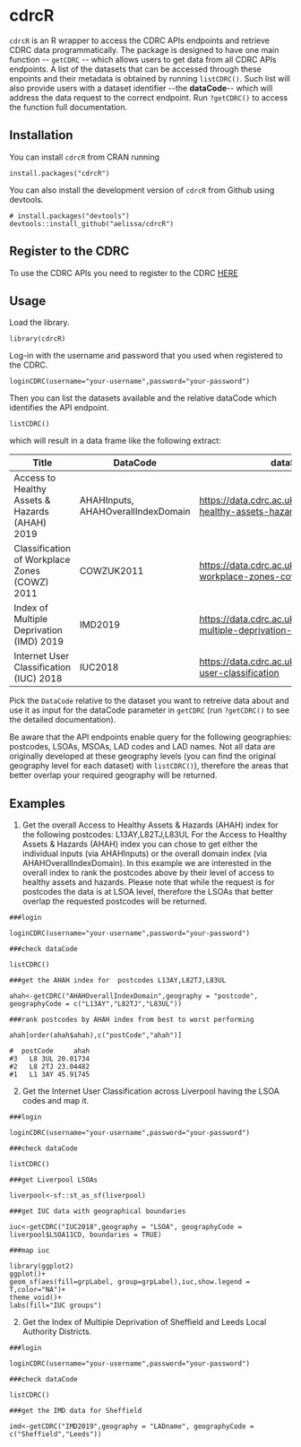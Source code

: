# cdrcR

```cdrcR``` is an R wrapper to access the CDRC APIs endpoints and retrieve CDRC data programmatically. 
The package is designed to have one main function -- ```getCDRC``` -- which allows users to get data from all CDRC APIs endpoints. 
A list of the datasets that can be accessed through these enpoints and their metadata is obtained by running ```listCDRC()```. Such list will also provide users with a dataset identifier --the **dataCode**-- which will address the data request to the correct endpoint. Run ```?getCDRC()``` to access the function full documentation.

## Installation

You can install ```cdrcR``` from CRAN running

```
install.packages("cdrcR")
```

You can also install the development version of ```cdrcR``` from Github using devtools.

```
# install.packages("devtools")
devtools::install_github("aelissa/cdrcR")

```

## Register to the CDRC

To use the CDRC APIs you need to register to the CDRC [HERE](https://apps.cdrc.ac.uk/datasetportal/Identity/Account/Register)

##  Usage 

Load the library.
```
library(cdrcR)
```
Log-in with the username and password that you used when registered to the CDRC.

```
loginCDRC(username="your-username",password="your-password")
```
Then you can list the datasets available and the relative dataCode which identifies the API endpoint.

```
listCDRC()

```
which  will result in a data frame like the following extract:

|	Title 	|	DataCode  | dataSetURL | GeographicalCoverage | GeographyLevel	|
|-----------------------------|--------------------------------|--------------------------------------------------------------------------|--------------------|---------|							
| Access to Healthy Assets & Hazards (AHAH) 2019  |      AHAHInputs, AHAHOverallIndexDomain |  https://data.cdrc.ac.uk/dataset/access-healthy-assets-hazards-ahah    |     GreatBritain     |      LSOA         |                    
 |Classification of Workplace Zones (COWZ) 2011    |     	COWZUK2011 | https://data.cdrc.ac.uk/dataset/classification-workplace-zones-cowz     |   UnitedKingdom      |       WZ |                             
|Index of Multiple Deprivation (IMD) 2019           |                        IMD2019 | https://data.cdrc.ac.uk/dataset/index-multiple-deprivation-imd       | UnitedKingdom      |     LSOA                                  
| Internet User Classification (IUC) 2018        |                           IUC2018 |  https://data.cdrc.ac.uk/dataset/internet-user-classification      |   GreatBritain     |      LSOA |


Pick the ```DataCode``` relative to the dataset you want to retreive data about and use it as input for the dataCode parameter in ```getCDRC``` (run ```?getCDRC()``` to see the detailed documentation). 

Be aware that the API endpoints enable query for the following geographies: postcodes, LSOAs, MSOAs, LAD codes and LAD names. Not all data are originally developed at these geography levels (you can find the original geography level for each dataset) with `listCDRC()`), therefore the areas that better overlap your required geography will be returned.

## Examples

1. Get the overall Access to Healthy Assets & Hazards (AHAH) index for the following postcodes: L13AY,L82TJ,L83UL
For the Access to Healthy Assets & Hazards (AHAH) index you can chose to get either the individual inputs (via AHAHInputs) or the overall domain index (via AHAHOverallIndexDomain).  In this example we are interested in the overall index to rank the postcodes above by their level of access to healthy assets and hazards. Please note that while the request is for postcodes the data is at LSOA level, therefore the LSOAs that better overlap the requested postcodes will be returned. 

```
###login

loginCDRC(username="your-username",password="your-password")

###check dataCode

listCDRC()

###get the AHAH index for  postcodes L13AY,L82TJ,L83UL

ahah<-getCDRC("AHAHOverallIndexDomain",geography = "postcode", geographyCode = c("L13AY","L82TJ","L83UL"))

###rank postcodes by AHAH index from best to worst performing

ahah[order(ahah$ahah),c("postCode","ahah")]

#  postCode     ahah
#3   L8 3UL 20.01734
#2   L8 2TJ 23.04482
#1   L1 3AY 45.91745

```


2. Get the Internet User Classification across Liverpool having the LSOA codes and map it.

```
###login

loginCDRC(username="your-username",password="your-password")

###check dataCode

listCDRC()

###get Liverpool LSOAs  

liverpool<-sf::st_as_sf(liverpool)

###get IUC data with geographical boundaries

iuc<-getCDRC("IUC2018",geography = "LSOA", geographyCode = liverpool$LSOA11CD, boundaries = TRUE)

###map iuc

library(ggplot2)
ggplot()+
geom_sf(aes(fill=grpLabel, group=grpLabel),iuc,show.legend = T,color="NA")+
theme_void()+
labs(fill="IUC groups")

```

2. Get the Index of Multiple Deprivation of Sheffield and Leeds Local Authority Districts.

```
###login

loginCDRC(username="your-username",password="your-password")

###check dataCode

listCDRC()

###get the IMD data for Sheffield

imd<-getCDRC("IMD2019",geography = "LADname", geographyCode = c("Sheffield","Leeds"))

```

